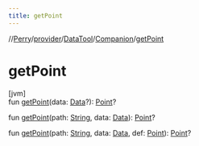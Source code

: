```yaml
---
title: getPoint
---
```

//[Perry](../../../../index.html)/[provider](../../index.html)/[DataTool](../index.html)/[Companion](index.html)/[getPoint](get-point.html)



# getPoint



[jvm]\
fun [getPoint](get-point.html)(data: [Data](../../-data/index.html)?): [Point](https://docs.oracle.com/javase/8/docs/api/java/awt/Point.html)?

fun [getPoint](get-point.html)(path: [String](https://kotlinlang.org/api/latest/jvm/stdlib/kotlin/-string/index.html), data: [Data](../../-data/index.html)): [Point](https://docs.oracle.com/javase/8/docs/api/java/awt/Point.html)?

fun [getPoint](get-point.html)(path: [String](https://kotlinlang.org/api/latest/jvm/stdlib/kotlin/-string/index.html), data: [Data](../../-data/index.html), def: [Point](https://docs.oracle.com/javase/8/docs/api/java/awt/Point.html)): [Point](https://docs.oracle.com/javase/8/docs/api/java/awt/Point.html)?




